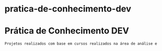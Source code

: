 # pratica-de-conhecimento-dev

# Prática de Conhecimento DEV

```sh
Projetos realizados com base em cursos realizados na área de análise e desenvolvimento de sistemas

```
